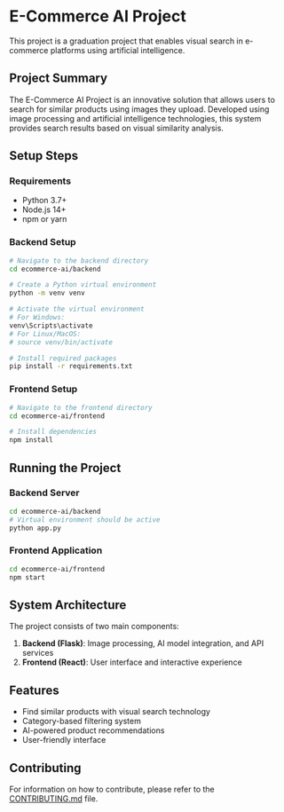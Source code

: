 # E-Commerce AI Project

This project is a graduation project that enables visual search in e-commerce platforms using artificial intelligence.

## Project Summary

The E-Commerce AI Project is an innovative solution that allows users to search for similar products using images they upload. Developed using image processing and artificial intelligence technologies, this system provides search results based on visual similarity analysis.

## Setup Steps

### Requirements

- Python 3.7+
- Node.js 14+
- npm or yarn

### Backend Setup

```bash
# Navigate to the backend directory
cd ecommerce-ai/backend

# Create a Python virtual environment
python -m venv venv

# Activate the virtual environment
# For Windows:
venv\Scripts\activate
# For Linux/MacOS:
# source venv/bin/activate

# Install required packages
pip install -r requirements.txt
```

### Frontend Setup

```bash
# Navigate to the frontend directory
cd ecommerce-ai/frontend

# Install dependencies
npm install
```

## Running the Project

### Backend Server

```bash
cd ecommerce-ai/backend
# Virtual environment should be active
python app.py
```

### Frontend Application

```bash
cd ecommerce-ai/frontend
npm start
```

## System Architecture

The project consists of two main components:

1. **Backend (Flask)**: Image processing, AI model integration, and API services
2. **Frontend (React)**: User interface and interactive experience

## Features

- Find similar products with visual search technology
- Category-based filtering system
- AI-powered product recommendations
- User-friendly interface

## Contributing

For information on how to contribute, please refer to the [CONTRIBUTING.md](CONTRIBUTING.md) file.
